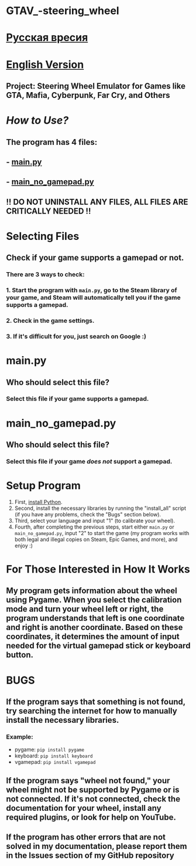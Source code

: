 # GTAV_-steering_wheel
# [Русская вресия](readme_ru.md)
# [English Version](readme_en.md)
## Project: Steering Wheel Emulator for Games like GTA, Mafia, Cyberpunk, Far Cry, and Others

# *How to Use?*
## The program has 4 files:
## - [main.py](https://github.com/Sergeiprogrammer/GTAV_-steering_wheel?tab=readme-ov-file#other-file-criticall-need-and-he-in-all-situation-must-be-installed)
## - [main_no_gamepad.py](https://github.com/Sergeiprogrammer/GTAV_-steering_wheel?tab=readme-ov-file#main_no_gamepadpy-1)  
## **!! DO NOT UNINSTALL ANY FILES, ALL FILES ARE CRITICALLY NEEDED !!**

# Selecting Files
## Check if your game supports a gamepad or not.
### There are 3 ways to check:
### 1. Start the program with `main.py`, go to the Steam library of your game, and Steam will automatically tell you if the game supports a gamepad.
### 2. Check in the game settings.
### 3. If it's difficult for you, just search on Google :)

# main.py
## Who should select this file?
### Select this file if your game supports a gamepad.

# main_no_gamepad.py
## Who should select this file?
### Select this file if your game *does not* support a gamepad.

# Setup Program
1. First, [install Python](https://youtu.be/nU2Egc3Zx3Q?si=UKn9doIC49yTroGD).
2. Second, install the necessary libraries by running the "install_all" script (if you have any problems, check the "Bugs" section below).
3. Third, select your language and input "1" (to calibrate your wheel).
4. Fourth, after completing the previous steps, start either `main.py` or `main_no_gamepad.py`, input "2" to start the game (my program works with both legal and illegal copies on Steam, Epic Games, and more), and enjoy :)

# For Those Interested in How It Works
## My program gets information about the wheel using Pygame. When you select the calibration mode and turn your wheel left or right, the program understands that left is one coordinate and right is another coordinate. Based on these coordinates, it determines the amount of input needed for the virtual gamepad stick or keyboard button.

# BUGS

## If the program says that something is not found, try searching the internet for how to manually install the necessary libraries.
### Example:
- pygame: `pip install pygame`
- keyboard: `pip install keyboard`
- vgamepad: `pip install vgamepad`

## If the program says "wheel not found," your wheel might not be supported by Pygame or is not connected. If it's not connected, check the documentation for your wheel, install any required plugins, or look for help on YouTube.

## If the program has other errors that are not solved in my documentation, please report them in the Issues section of my GitHub repository
